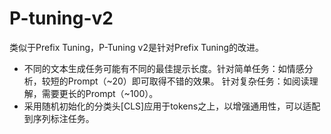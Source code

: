 # P-tuning-v2

类似于Prefix Tuning，P-Tuning v2是针对Prefix Tuning的改进。

- 不同的文本生成任务可能有不同的最佳提示长度。针对简单任务：如情感分析，较短的Prompt（~20）即可取得不错的效果。
针对复杂任务：如阅读理解，需要更长的Prompt（~100）。
- 采用随机初始化的分类头[CLS]应用于tokens之上，以增强通用性，可以适配到序列标注任务。
